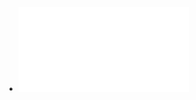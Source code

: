 - ![Database_Systems-The_Complete_Book_Second_Edition.pdf](../assets/Database_Systems-The_Complete_Book_Second_Edition_1675311362189_0.pdf)